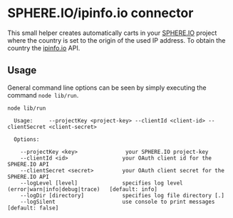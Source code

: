 # SPHERE.IO/ipinfo.io connector

This small helper creates automatically carts in your [SPHERE.IO](https://admin.sphere.io) project where the country is set to the origin of the used IP address. To obtain the country the [ipinfo.io](http://ipinfo.io) API.

## Usage

General command line options can be seen by simply executing the command `node lib/run`.
```
node lib/run

  Usage:     --projectKey <project-key> --clientId <client-id> --clientSecret <client-secret>

  Options:

    --projectKey <key>               your SPHERE.IO project-key
    --clientId <id>                 your OAuth client id for the SPHERE.IO API
    --clientSecret <secret>         your OAuth client secret for the SPHERE.IO API
    --logLevel [level]              specifies log level (error|warn|info|debug|trace)   [default: info]
    --logDir [directory]            specifies log file directory [.]
    --logSilent                     use console to print messages                       [default: false]
```